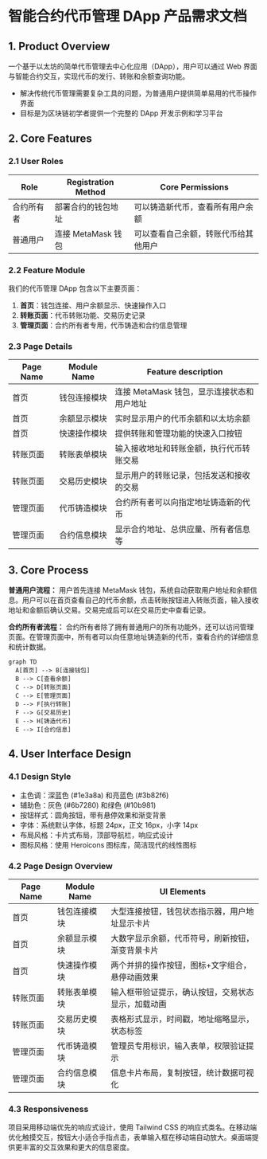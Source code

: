 # 智能合约代币管理 DApp 产品需求文档

## 1. Product Overview
一个基于以太坊的简单代币管理去中心化应用（DApp），用户可以通过 Web 界面与智能合约交互，实现代币的发行、转账和余额查询功能。
- 解决传统代币管理需要复杂工具的问题，为普通用户提供简单易用的代币操作界面
- 目标是为区块链初学者提供一个完整的 DApp 开发示例和学习平台

## 2. Core Features

### 2.1 User Roles
| Role | Registration Method | Core Permissions |
|------|---------------------|------------------|
| 合约所有者 | 部署合约的钱包地址 | 可以铸造新代币，查看所有用户余额 |
| 普通用户 | 连接 MetaMask 钱包 | 可以查看自己余额，转账代币给其他用户 |

### 2.2 Feature Module
我们的代币管理 DApp 包含以下主要页面：
1. **首页**：钱包连接、用户余额显示、快速操作入口
2. **转账页面**：代币转账功能、交易历史记录
3. **管理页面**：合约所有者专用，代币铸造和合约信息管理

### 2.3 Page Details
| Page Name | Module Name | Feature description |
|-----------|-------------|---------------------|
| 首页 | 钱包连接模块 | 连接 MetaMask 钱包，显示连接状态和用户地址 |
| 首页 | 余额显示模块 | 实时显示用户的代币余额和以太坊余额 |
| 首页 | 快速操作模块 | 提供转账和管理功能的快速入口按钮 |
| 转账页面 | 转账表单模块 | 输入接收地址和转账金额，执行代币转账交易 |
| 转账页面 | 交易历史模块 | 显示用户的转账记录，包括发送和接收的交易 |
| 管理页面 | 代币铸造模块 | 合约所有者可以向指定地址铸造新的代币 |
| 管理页面 | 合约信息模块 | 显示合约地址、总供应量、所有者信息等 |

## 3. Core Process

**普通用户流程：**
用户首先连接 MetaMask 钱包，系统自动获取用户地址和余额信息。用户可以在首页查看自己的代币余额，点击转账按钮进入转账页面，输入接收地址和金额后确认交易。交易完成后可以在交易历史中查看记录。

**合约所有者流程：**
合约所有者除了拥有普通用户的所有功能外，还可以访问管理页面。在管理页面中，所有者可以向任意地址铸造新的代币，查看合约的详细信息和统计数据。

```mermaid
graph TD
  A[首页] --> B[连接钱包]
  B --> C[查看余额]
  C --> D[转账页面]
  C --> E[管理页面]
  D --> F[执行转账]
  F --> G[交易历史]
  E --> H[铸造代币]
  E --> I[合约信息]
```

## 4. User Interface Design
### 4.1 Design Style
- 主色调：深蓝色 (#1e3a8a) 和亮蓝色 (#3b82f6)
- 辅助色：灰色 (#6b7280) 和绿色 (#10b981)
- 按钮样式：圆角按钮，带有悬停效果和渐变背景
- 字体：系统默认字体，标题 24px，正文 16px，小字 14px
- 布局风格：卡片式布局，顶部导航栏，响应式设计
- 图标风格：使用 Heroicons 图标库，简洁现代的线性图标

### 4.2 Page Design Overview
| Page Name | Module Name | UI Elements |
|-----------|-------------|-------------|
| 首页 | 钱包连接模块 | 大型连接按钮，钱包状态指示器，用户地址显示卡片 |
| 首页 | 余额显示模块 | 大数字显示余额，代币符号，刷新按钮，渐变背景卡片 |
| 首页 | 快速操作模块 | 两个并排的操作按钮，图标+文字组合，悬停动画效果 |
| 转账页面 | 转账表单模块 | 输入框带验证提示，确认按钮，交易状态显示，加载动画 |
| 转账页面 | 交易历史模块 | 表格形式显示，时间戳，地址缩略显示，状态标签 |
| 管理页面 | 代币铸造模块 | 管理员专用标识，输入表单，权限验证提示 |
| 管理页面 | 合约信息模块 | 信息卡片布局，复制按钮，统计数据可视化 |

### 4.3 Responsiveness
项目采用移动端优先的响应式设计，使用 Tailwind CSS 的响应式类名。在移动端优化触摸交互，按钮大小适合手指点击，表单输入框在移动端自动放大。桌面端提供更丰富的交互效果和更大的信息密度。
